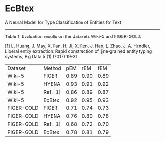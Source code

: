 # EcBtex
A Neural Model for Type Classification of Entities for Text

<table class="table table-bordered table-striped table-condensed">
    <tr>
        <td>Dataset</td>
	<td>Method</td>
	<td>pEM</td>
	<td>rEM</td>
	<td>fEM</td>
    </tr>
    <tr>
        <td>Wiki-5</td>
	<td>FIGER</td>
	<td>0.89</td>
	<td>0.90</td>
	<td>0.89</td>
    </tr>
    <tr>
        <td>Wiki-5</td>
	<td>HYENA</td>
	<td>0.93</td>
	<td>0.91</td>
	<td>0.92</td>
    </tr>
    <tr>
        <td>Wiki-5</td>
	<td>Ref. [1] </td>
	<td>0.86</td>
	<td>0.89</td>
	<td>0.87</td>
    </tr>
    <tr>
        <td>Wiki-5</td>
	<td>EcBtex</td>
	<td>0.92</td>
	<td>0.95</td>
	<td>0.93</td>
    </tr>
    <tr>
        <td>FIGER-GOLD</td>
	<td>FIGER</td>
	<td>0.71</td>
	<td>0.74</td>
	<td>0.73</td>
    </tr>
    <tr>
        <td>FIGER-GOLD</td>
	<td>HYENA</td>
	<td>0.76</td>
	<td>0.80</td>
	<td>0.78</td>
    </tr>
    <tr>
        <td>FIGER-GOLD</td>
	<td>Ref. [1]</td>
	<td>0.68</td>
	<td>0.72</td>
	<td>0.70</td>
    </tr>
    <tr>
        <td>FIGER-GOLD</td>
	<td>EcBtex</td>
	<td>0.78</td>
	<td>0.81</td>
	<td>0.79</td>
    </tr>

--------------------- 
Table 1: Evaluation results on the datasets Wiki-5 and FIGER-GOLD.

[1] L. Huang, J. May, X. Pan, H. Ji, X. Ren, J. Han, L. Zhao, J. A. Hendler, Liberal entity extraction: Rapid construction of ne-grained entity typing systems, Big Data 5 (1) (2017) 19-31.
